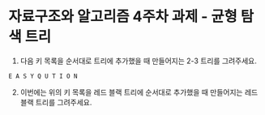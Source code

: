 # 자료구조와 알고리즘 4주차 과제 - 균형 탐색 트리

1. 다음 키 목록을 순서대로 트리에 추가했을 때 만들어지는 2-3 트리를 그려주세요.

```
E A S Y Q U T I O N
```

2. 이번에는 위의 키 목록을 레드 블랙 트리에 순서대로 추가했을 때 만들어지는 레드
   블랙 트리를 그려주세요.
